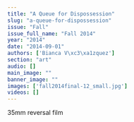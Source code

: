 ```yaml
---
title: "A Queue for Dispossession"
slug: "a-queue-for-dispossession"
issue: "Fall"
issue_full_name: "Fall 2014"
year: "2014"
date: "2014-09-01"
authors: ['Bianca V\xc3\xa1zquez']
section: "art"
audio: []
main_image: ""
banner_image: ""
images: ['fall2014final-12_small.jpg']
videos: []
---
```

35mm reversal film

